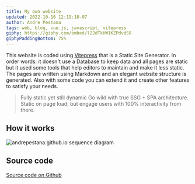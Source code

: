 ```yaml
---
title: My own website
updated: 2022-10-16 12:19:10-07
author: Andre Pestana
tags: web, blog, vue.js, javascript, vitepress
giphy: https://giphy.com/embed/l2JdTkHW1KZPdvdS0
giphyPaddingBottom: 75%
---
```


<!-- excerpt -->

This website is coded using [Vitepress](https://vitepress.vuejs.org/) that is a Static Site Generator. In order words: it doesn't use a Database to keep data and all pages are static but it used some tools that help editors to maintain and make it less static. The pages are written using Markdown and an elegant website structure is generated. Also with some code you can extend it and create other features to satisfy your needs.

<!-- excerpt -->

> Fully static yet still dynamic
> Go wild with true SSG + SPA architecture. Static on page load, but engage users with 100% interactivity from there.

## How it works

![andrepestana.github.io sequence diagram](/andrepestana.github.io.svg)

## Source code

[Source code on Github](https://github.com/andrepestana/andrepestana.github.io)
